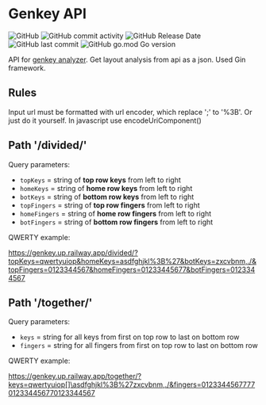 # Genkey API

![GitHub](https://img.shields.io/github/license/roman-koshchei/genkey-api?color=%2300add8)
![GitHub commit activity](https://img.shields.io/github/commit-activity/m/roman-koshchei/genkey-api?color=%2300add8)
![GitHub Release Date](https://img.shields.io/github/release-date/roman-koshchei/genkey-api?color=%2300add8)
![GitHub last commit](https://img.shields.io/github/last-commit/roman-koshchei/genkey-api?color=%2300add8)
![GitHub go.mod Go version](https://img.shields.io/github/go-mod/go-version/roman-koshchei/genkey-api?color=%2300add8)

API for [genkey analyzer](https://github.com/semilin/genkey). Get layout analysis from api as a json. Used Gin framework.


## Rules

Input url must be formatted with url encoder, which replace ';' to '%3B'. Or just do it yourself. In javascript use encodeUriComponent()


## Path '/divided/'

Query parameters:
- `topKeys` = string of **top row keys** from left to right
- `homeKeys` = string of **home row keys** from left to right
- `botKeys` = string of **bottom row keys** from left to right
- `topFingers` = string of **top row fingers** from left to right
- `homeFingers` = string of **home row fingers** from left to right
- `botFingers` = string of **bottom row fingers** from left to right

QWERTY example:

<https://genkey.up.railway.app/divided/?topKeys=qwertyuiop&homeKeys=asdfghjkl%3B%27&botKeys=zxcvbnm,./&topFingers=0123344567&homeFingers=01233445677&botFingers=0123344567>


## Path '/together/'

Query parameters: 
- `keys` = string for all keys from first on top row to last on bottom row
- `fingers` = string for all fingers from first on top row to last on bottom row

QWERTY example:

<https://genkey.up.railway.app/together/?keys=qwertyuiop[]\asdfghjkl%3B%27zxcvbnm,./&fingers=0123344567777012334456770123344567>
